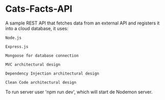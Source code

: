 ﻿# Cats-Facts-API

A sample REST API that fetches data from an external API and registers it into a cloud database, it uses:
  
    Node.js
    
    Express.js
    
    Mongoose for database connection
    
    MVC architectural design
    
    Dependency Injection architectural design
  
    Clean Code architectural design

To run server user 'npm run dev', which will start de Nodemon server.
